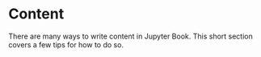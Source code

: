 Content 
=======================

There are many ways to write content in Jupyter Book. This short section
covers a few tips for how to do so.
